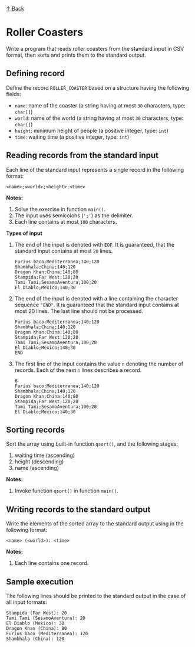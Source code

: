 [↑ Back](../../README.md)

# Roller Coasters

Write a program that reads roller coasters from the standard input in CSV format, then sorts and prints them to the standard output.

## Defining record

Define the record `ROLLER_COASTER` based on a structure having the following fields:

* `name`: name of the coaster (a string having at most `30` characters, type: `char[]`)
* `world`: name of the world (a string having at most `30` characters, type: `char[]`)
* `height`: minimum height of people (a positive integer, type: `int`)
* `time`: waiting time (a positive integer, type: `int`)


## Reading records from the standard input

Each line of the standard input represents a single record in the following format:

```
<name>;<world>;<height>;<time>
```

**Notes:**

1. Solve the exercise in function `main()`.
4. The input uses semicolons (`';'`) as the delimiter.
5. Each line contains at most `100` characters.

**Types of input**

1. The end of the input is denoted with `EOF`. It is guaranteed, that the standard input contains at most `20` lines.

    ```
    Furius baco;Mediterranea;140;120
    Shambhala;China;140;120
    Dragon Khan;China;140;80
    Stampida;Far West;120;20
    Tami Tami;SesamoAventura;100;20
    El Diablo;Mexico;140;30
    ```

2. The end of the input is denoted with a line containing the character sequence `"END"`. It is guaranteed that the standard input contains at most 20 lines. The last line should not be processed.

    ```
    Furius baco;Mediterranea;140;120
    Shambhala;China;140;120
    Dragon Khan;China;140;80
    Stampida;Far West;120;20
    Tami Tami;SesamoAventura;100;20
    El Diablo;Mexico;140;30
    END
    ```

3. The first line of the input contains the value `n` denoting the number of records. Each of the next `n` lines describes a record.

    ```
    6
    Furius baco;Mediterranea;140;120
    Shambhala;China;140;120
    Dragon Khan;China;140;80
    Stampida;Far West;120;20
    Tami Tami;SesamoAventura;100;20
    El Diablo;Mexico;140;30
    ```

## Sorting records

Sort the array using built-in function `qsort()`, and the following stages:

1. waiting time (ascending)
2. height (descending)
3. name (ascending)

**Notes:**

1. Invoke function `qsort()` in function `main()`.

## Writing records to the standard output

Write the elements of the sorted array to the standard output using in the following format:

```
<name> (<world>): <time>
```

**Notes:**

1. Each line contains one record.

## Sample execution

The following lines should be printed to the standard output in the case of all input formats:

```
Stampida (Far West): 20
Tami Tami (SesamoAventura): 20
El Diablo (Mexico): 30
Dragon Khan (China): 80
Furius baco (Mediterranea): 120
Shambhala (China): 120
```